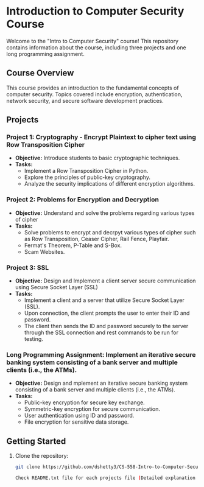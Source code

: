 # Introduction to Computer Security Course

Welcome to the "Intro to Computer Security" course! This repository contains information about the course, including three projects and one long programming assignment.

## Course Overview

This course provides an introduction to the fundamental concepts of computer security. Topics covered include encryption, authentication, network security, and secure software development practices.

## Projects

### Project 1: Cryptography - Encrypt Plaintext to cipher text using Row Transposition Cipher

- **Objective:** Introduce students to basic cryptographic techniques.
- **Tasks:**
  - Implement a Row Transposition Cipher in Python.
  - Explore the principles of public-key cryptography.
  - Analyze the security implications of different encryption algorithms.

### Project 2: Problems for Encryption and Decryption

- **Objective:** Understand and solve the problems regarding various types of cipher
- **Tasks:**
  - Solve problems to encrypt and decrpyt various types of cipher such as Row Transposition, Ceaser Cipher, Rail Fence, Playfair.
  - Fermat's Theorem, P-Table and S-Box.
  - Scam Websites.

### Project 3: SSL

- **Objective:** Design and Implement a client server secure communication using Secure Socket Layer (SSL)
- **Tasks:**
  - Implement a client and a server that utilize Secure Socket Layer (SSL).
  - Upon connection, the client prompts the user to enter their ID and password. 
  - The client then sends the ID and password securely to the server through the SSL connection and rest commands to be run for testing.

### Long Programming Assignment: Implement an iterative secure banking system consisting of a bank server and multiple clients (i.e., the ATMs).

- **Objective:** Design and mplement an iterative secure banking system consisting of a bank server and multiple clients (i.e., the ATMs).
- **Tasks:**
  - Public-key encryption for secure key exchange.
  - Symmetric-key encryption for secure communication.
  - User authentication using ID and password.
  - File encryption for sensitive data storage.

## Getting Started

1. Clone the repository:
   ```bash
   git clone https://github.com/dshetty3/CS-558-Intro-to-Computer-Security.git

   Check README.txt file for each projects file (Detailed explanation provided)
